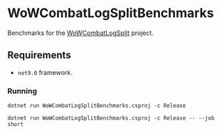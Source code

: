# WoWCombatLogSplitBenchmarks

Benchmarks for the [WoWCombatLogSplit](https://github.com/Vladinator/WoWCombatLogSplit) project.

## Requirements

- `net9.0` framework.

### Running

`dotnet run WoWCombatLogSplitBenchmarks.csproj -c Release`

`dotnet run WoWCombatLogSplitBenchmarks.csproj -c Release -- --job short`


